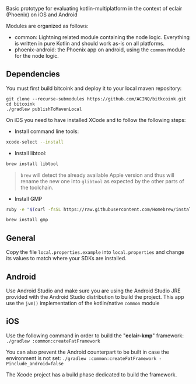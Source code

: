 Basic prototype for evaluating kotlin-multiplatform in the context of eclair (Phoenix) on iOS and Android

Modules are organized as follows:

- common: Lightning related module containing the node logic. Everything is written in pure Kotlin and should work as-is on all platforms.
- phoenix-android: the Phoenix app on android, using the `common` module for the node logic.

## Dependencies

You must first build bitcoink and deploy it to your local maven repository:

```
git clone --recurse-submodules https://github.com/ACINQ/bitkcoink.git
cd bitcoink
./gradlew publishToMavenLocal
```

On iOS you need to have installed XCode and to follow the following steps:

- Install command line tools:

```sh
xcode-select --install
```

- Install libtool:

```sh
brew install libtool
```

> `brew` will detect the already available Apple version and thus will rename the new one into `glibtool` as expected by the other parts of the toolchain.

- Install GMP

```sh
ruby -e "$(curl -fsSL https://raw.githubusercontent.com/Homebrew/install/master/install)" < /dev/null 2> /dev/null

brew install gmp
```

## General

Copy the file `local.properties.example` into `local.properties` and change its values to match where your SDKs are installed.

## Android

Use Android Studio and make sure you are using the Android Studio JRE provided with the Android Studio distribution to build the project. This app use the `jvm()` implementation of the kotlin/native `common` module

## iOS

Use the following command in order to build the "**eclair-kmp**" framework:
`./gradlew :common:createFatFramework`

You can also prevent the Android counterpart to be built in case the environment is not set:
`./gradlew :common:createFatFramework -Pinclude_android=false`

The Xcode project has a build phase dedicated to build the framework.
